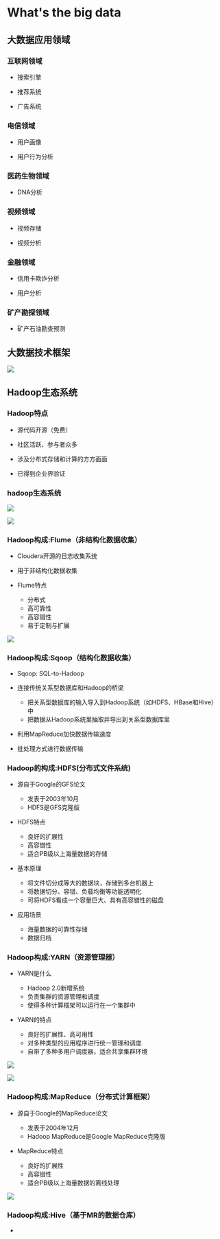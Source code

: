 # What's the big data

## 大数据应用领域

### 互联网领域

- 搜索引擎

- 推荐系统

- 广告系统

### 电信领域

- 用户画像

- 用户行为分析

### 医药生物领域

- DNA分析

### 视频领域

- 视频存储

- 视频分析

### 金融领域

- 信用卡欺诈分析

- 用户分析

### 矿产勘探领域

- 矿产石油勘查预测

## 大数据技术框架

![](https://github.com/Zychaowill/ImgStore/blob/master/hadoop/%E5%A4%A7%E6%95%B0%E6%8D%AE%E6%8A%80%E6%9C%AF%E6%A1%86%E6%9E%B6.bmp)

## Hadoop生态系统
### Hadoop特点

- 源代码开源（免费）

- 社区活跃、参与者众多

- 涉及分布式存储和计算的方方面面

- 已得到企业界验证

### hadoop生态系统

![](https://github.com/Zychaowill/ImgStore/blob/master/hadoop/Hadoop%E7%94%9F%E6%80%81%E7%B3%BB%E7%BB%9F.bmp)

![](https://github.com/Zychaowill/ImgStore/blob/master/hadoop/Hadoop%E7%94%9F%E6%80%81%E7%B3%BB%E7%BB%9F2.bmp)

### Hadoop构成:Flume（非结构化数据收集）

- Cloudera开源的日志收集系统

- 用于非结构化数据收集

- Flume特点
	- 分布式
	- 高可靠性
	- 高容错性
	- 易于定制与扩展

![](https://github.com/Zychaowill/ImgStore/blob/master/hadoop/Flume.bmp)

### Hadoop构成:Sqoop（结构化数据收集）

- Sqoop: SQL-to-Hadoop

- 连接传统关系型数据库和Hadoop的桥梁
	- 把关系型数据库的输入导入到Hadoop系统（如HDFS、HBase和Hive）中
	- 把数据从Hadoop系统里抽取并导出到关系型数据库里
	
- 利用MapReduce加快数据传输速度

- 批处理方式进行数据传输

### Hadoop的构成:HDFS(分布式文件系统)

- 源自于Google的GFS论文
	- 发表于2003年10月
	- HDFS是GFS克隆版
	
- HDFS特点
	- 良好的扩展性
	- 高容错性
	- 适合PB级以上海量数据的存储
	
- 基本原理
	- 将文件切分成等大的数据块，存储到多台机器上
	- 将数据切分、容错、负载均衡等功能透明化
	- 可将HDFS看成一个容量巨大、具有高容错性的磁盘
	
- 应用场景
	- 海量数据的可靠性存储
	- 数据归档
	
### Hadoop构成:YARN（资源管理器）

- YARN是什么
	- Hadoop 2.0新增系统
	- 负责集群的资源管理和调度
	- 使得多种计算框架可以运行在一个集群中
	
- YARN的特点
	- 良好的扩展性、高可用性
	- 对多种类型的应用程序进行统一管理和调度
	- 自带了多种多用户调度器，适合共享集群环境
	
![](https://github.com/Zychaowill/ImgStore/blob/master/hadoop/YARN.bmp)

![](https://github.com/Zychaowill/ImgStore/blob/master/hadoop/YARN2.bmp)

### Hadoop构成:MapReduce（分布式计算框架）

- 源自于Google的MapReduce论文
	- 发表于2004年12月
	- Hadoop MapReduce是Google MapReduce克隆版
	
- MapReduce特点
	- 良好的扩展性
	- 高容错性
	- 适合PB级以上海量数据的离线处理
	
![](https://github.com/Zychaowill/ImgStore/blob/master/hadoop/MR.bmp)

### Hadoop构成:Hive（基于MR的数据仓库）

- 